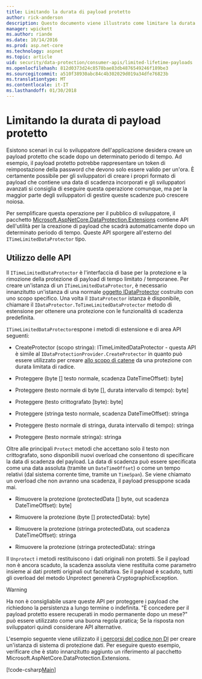 ```yaml
---
title: Limitando la durata di payload protetto
author: rick-anderson
description: Questo documento viene illustrato come limitare la durata di un payload protetto utilizzando le API di protezione dati ASP.NET Core.
manager: wpickett
ms.author: riande
ms.date: 10/14/2016
ms.prod: asp.net-core
ms.technology: aspnet
ms.topic: article
uid: security/data-protection/consumer-apis/limited-lifetime-payloads
ms.openlocfilehash: 812d0373d24c8578bae83db4876549246f189be3
ms.sourcegitcommit: a510f38930abc84c4b302029d019a34dfe76823b
ms.translationtype: MT
ms.contentlocale: it-IT
ms.lasthandoff: 01/30/2018
---
```

# <a name="limiting-the-lifetime-of-protected-payloads"></a>Limitando la durata di payload protetto

Esistono scenari in cui lo sviluppatore dell'applicazione desidera creare un payload protetto che scade dopo un determinato periodo di tempo. Ad esempio, il payload protetto potrebbe rappresentare un token di reimpostazione della password che devono solo essere valido per un'ora. È certamente possibile per gli sviluppatori di creare i propri formato di payload che contiene una data di scadenza incorporati e gli sviluppatori avanzati si consiglia di eseguire questa operazione comunque, ma per la maggior parte degli sviluppatori di gestire queste scadenze può crescere noiosa.

Per semplificare questa operazione per il pubblico di sviluppatore, il pacchetto [Microsoft.AspNetCore.DataProtection.Extensions](https://www.nuget.org/packages/Microsoft.AspNetCore.DataProtection.Extensions/) contiene API dell'utilità per la creazione di payload che scadrà automaticamente dopo un determinato periodo di tempo. Queste API sporgere all'esterno del `ITimeLimitedDataProtector` tipo.

## <a name="api-usage"></a>Utilizzo delle API

Il `ITimeLimitedDataProtector` è l'interfaccia di base per la protezione e la rimozione della protezione di payload di tempo limitato / temporanee. Per creare un'istanza di un `ITimeLimitedDataProtector`, è necessario innanzitutto un'istanza di una normale [oggetto IDataProtector](overview.md) costruito con uno scopo specifico. Una volta il `IDataProtector` istanza è disponibile, chiamare il `IDataProtector.ToTimeLimitedDataProtector` metodo di estensione per ottenere una protezione con le funzionalità di scadenza predefinita.

`ITimeLimitedDataProtector`espone i metodi di estensione e di area API seguenti:

* CreateProtector (scopo stringa): ITimeLimitedDataProtector - questa API è simile al `IDataProtectionProvider.CreateProtector` in quanto può essere utilizzato per creare [allo scopo di catene](purpose-strings.md) da una protezione con durata limitata di radice.

* Proteggere (byte [] testo normale, scadenza DateTimeOffset): byte]

* Proteggere (testo normale di byte [], durata intervallo di tempo): byte]

* Proteggere (testo crittografato [byte): byte]

* Proteggere (stringa testo normale, scadenza DateTimeOffset): stringa

* Proteggere (testo normale di stringa, durata intervallo di tempo): stringa

* Proteggere (testo normale stringa): stringa

Oltre alle principali `Protect` metodi che accettano solo il testo non crittografato, sono disponibili nuovi overload che consentono di specificare la data di scadenza del payload. La data di scadenza può essere specificata come una data assoluta (tramite un `DateTimeOffset`) o come un tempo relativi (dal sistema corrente time, tramite un `TimeSpan`). Se viene chiamato un overload che non avranno una scadenza, il payload presuppone scada mai.

* Rimuovere la protezione (protectedData [] byte, out scadenza DateTimeOffset): byte]

* Rimuovere la protezione (byte [] protectedData): byte]

* Rimuovere la protezione (stringa protectedData, out scadenza DateTimeOffset): stringa

* Rimuovere la protezione (stringa protectedData): stringa

Il `Unprotect` i metodi restituiscono i dati originali non protetti. Se il payload non è ancora scaduto, la scadenza assoluta viene restituita come parametro insieme ai dati protetti originali out facoltativa. Se il payload è scaduto, tutti gli overload del metodo Unprotect genererà CryptographicException.

>[!WARNING]
> Ha non è consigliabile usare queste API per proteggere i payload che richiedono la persistenza a lungo termine o indefinita. "È concedere per il payload protetto essere recuperati in modo permanente dopo un mese?" può essere utilizzato come una buona regola pratica; Se la risposta non sviluppatori quindi considerare API alternative.

L'esempio seguente viene utilizzato il [i percorsi del codice non DI](../configuration/non-di-scenarios.md) per creare un'istanza di sistema di protezione dati. Per eseguire questo esempio, verificare che è stato innanzitutto aggiunto un riferimento al pacchetto Microsoft.AspNetCore.DataProtection.Extensions.

[!code-csharp[Main](limited-lifetime-payloads/samples/limitedlifetimepayloads.cs)]
